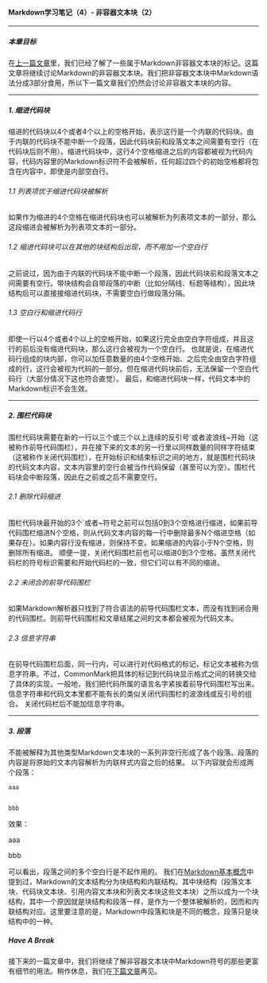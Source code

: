 #### Markdown学习笔记（4）- 非容器文本块（2）

***
##### 本章目标

在[上一篇文章](https://github.com/TiriSane/MarkdownTutorial/blob/master/Markdown_Tutorial_3.md)里，我们已经了解了一些属于Markdown非容器文本块的标记。这篇文章将继续讨论Markdown的非容器文本块。我们把非容器文本块中Markdown语法分成3部分食用，所以下一篇文章我们仍然会讨论非容器文本块的内容。

***

##### 1. 缩进代码块

缩进的代码块以4个或者4个以上的空格开始，表示这行是一个内联的代码块。由于内联的代码块不能中断一个段落，因此代码块前和段落文本之间需要有空行（在代码块后则不用）。缩进代码块中，这行4个空格缩进之后的内容都被视为代码内容，代码内容里的Markdown标识符不会被解析，任何超过四个的初始空格都将包含在内容中，即使是内部空白行。

###### 1.1 列表项优于缩进代码块被解析

如果作为缩进的4个空格在缩进代码块也可以被解析为列表项文本的一部分，那么这段缩进会被解析为列表项文本的一部分。

###### 1.2 缩进代码块可以在其他的块结构后出现，而不用加一个空白行

之前说过，因为由于内联的代码块不能中断一个段落，因此代码块前和段落文本之间需要有空行。带块结构会自带段落的中断（比如分隔线、标题等结构），因此块结构后可以直接接缩进代码块，不需要空白行做段落分隔。

###### 1.3 空白行和缩进代码行

即使一行以4个或者4个以上的空格开始，如果这行完全由空白字符组成，并且这行的前后没有缩进代码块，那么这行会被视为一个空白行。
也就是说，在缩进代码行组成的块内部，你可以加任意数量的由4个空格开始、之后完全由空白字符组成的行，这行会被视为代码的一部分。但在缩进代码块前后，无法保留一个空白代码行（大部分情况下这也符合直觉）。
最后，和缩进代码块一样，代码文本中的Markdown标识不会生效。

***

##### 2. 围栏代码块

围栏代码块需要在新的一行以三个或三个以上连续的反引号\`或者波浪线\~开始（这被称作前导代码围栏），并在接下来的文本的另一行里以同样数量的同样字符结束（这被称作关闭代码围栏），在开始标识和结束标识之间的地方，就是围栏代码块的代码文本内容，文本内容里的空行会被当作代码保留（甚至可以为空）。围栏代码块会中断段落，因此在之前或之后不需要空行。

###### 2.1 删除代码缩进

围栏代码块最开始的3个\`或者\~符号之前可以包括0到3个空格进行缩进，如果前导代码围栏缩进N个空格，则从代码文本内容的每一行中删除最多N个缩进空格（如果存在）。如果内容行没有缩进，则保持不变。如果缩进的内容小于N个空格，则删除所有缩进。
顺便一提，关闭代码围栏前也可以缩进0到3个空格。虽然关闭代码栏的符号标识需要和开始代码栏的一致，但它们可以有不同的缩进。

###### 2.2 未闭合的前导代码围栏

如果Markdown解析器只找到了符合语法的前导代码围栏文本，而没有找到闭合用的代码围栏。则前导代码围栏和文章结尾之间的文本都会被视为代码文本。

###### 2.3 信息字符串

在前导代码围栏后面，同一行内，可以进行对代码格式的标记，标记文本被称为信息字符串。不过，CommonMark把具体的标记到代码块显示格式之间的转换交给了具体的实现，一般地，我们把代码所属的语言名字紧挨着前导代码围栏写出来。信息字符串和代码文本里都不能有长的类似关闭代码围栏的波浪线或反引号的组合。
关闭代码栏后不能加信息字符串。

***

##### 3. 段落

不能被解释为其他类型Markdown文本块的一系列非空行形成了各个段落。段落的内容是将原始的文本内容解析为内联样式内容之后的结果。
以下内容就会形成两个段落：
```
aaa


bbb
```
效果：

aaa


bbb

可以看出，段落之间的多个空白行是不起作用的。
我们在[Markdown基本概念](https://github.com/TiriSane/MarkdownTutorial/blob/master/Markdown_Tutorial_2.md)中提到过，Markdown的文本结构分为块结构和内联结构。其中块结构（段落文本块、代码块文本块、引用内容文本块和列表文本块这些文本块）之所以成为一个块结构，其中一个原因就是块结构和段落一样，是作为一个整体被解析的，因而和内联结构对应。这里要注意的是，Markdown中段落和块是不同的概念，段落只是块结构中的一种。

##### Have A Break

接下来的一篇文章中，我们将继续了解非容器文本块中Markdown符号的那些更富有细节的用法。稍作休息，我们在[下篇文章](https://github.com/TiriSane/MarkdownTutorial/blob/master/Markdown_Tutorial_5.md)再见。
